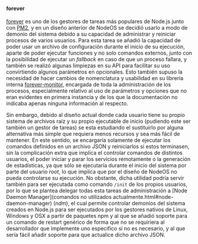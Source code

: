#### forever

[forever](https://github.com/foreverjs/forever) es uno de los gestores de tareas
más populares de Node.js junto con [PM2](http://pm2.keymetrics.io), y en un
diseño anterior de NodeOS se decidió usarlo a modo de demonio del sistema debido
a su capacidad de administrar y reiniciar procesos de varios usuarios. Para esta
tarea se añadió la capacidad de poder usar un archivo de configuración durante
el inicio de su ejecución, aparte de poder ejecutar funciones y no solo comandos
externos, junto con la posibilidad de ejecutar un *fallback* en caso de que un
proceso fallara, y también se realizó algunas limpiezas en su API para facilitar
su uso convirtiendo algunos parámetros en opcionales. Esto también supuso la
necesidad de hacer cambios de nomenclatura y usabilidad en su librería interna
[forever-monitor](https://github.com/foreverjs/forever-monitor), encargada de
toda la administración de los procesos, especialmente relativo al uso de
parámetros y opciones que no eran evidentes en primera instancia y de los que la
documentación no indicaba apenas ninguna información al respecto.

Sin embargo, debido al diseño actual donde cada usuario tiene su propio sistema
de archivos raíz y su propio ejecutable de inicio (pudiendo este ser también un
gestor de tareas) se esta estudiando el sustituirlo por alguna alternativa más
simple que requiera menos recursos y sea más fácil de mantener. En este sentido,
se encargaría solamente de ejecutar los comandos definidos en un archivo JSON y
reiniciarlos si estos terminasen, sin la complicación extra que implica el
controlar comandos de distintos usuarios, el poder iniciar y parar los servicios
remotamente o la generación de estadísticas, ya que sólo se ejecutaría durante
el inicio del sistema por parte del usuario *root*, lo que implica que por el
diseño de NodeOS no pueda controlarse su ejecución. No obstante, dicha utilidad
podría servir también para ser ejecutada como comando `/init` de los propios
usuarios, por lo que se plantea delegar todas esta tareas de administración a
[Node Daemon Manager](comandos no utilizados actualmente.html#node-daemon-manager)
(*ndm*), el cual permite controlar demonios del sistema creados en Node.js para
ser ejecutados por los gestores nativos de Linux, Windows y OSX a partir de
paquetes npm y al que se añadió soporte para un comando de restart genérico de
forma que no se requiriera al desarrollador que implemente uno especifico si no
es necesario, y al que sería fácil añadir soporte para que actualice dicho
archivo JSON.
